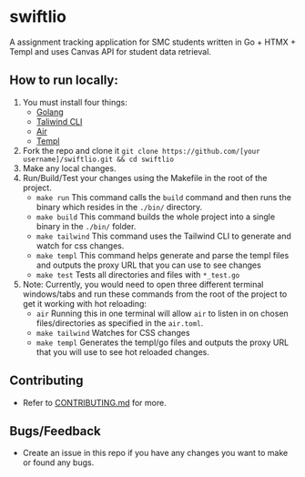 # swiftlio

A assignment tracking application for SMC students written in Go + HTMX + Templ and uses Canvas API for student data retrieval.

## How to run locally:

1. You must install four things:
   - [Golang](https://go.dev/doc/install)
   - [Taliwind CLI](https://tailwindcss.com/blog/standalone-cli)
   - [Air](https://github.com/air-verse/air)
   - [Templ](https://templ.guide/quick-start/installation)
2. Fork the repo and clone it `git clone https://github.com/[your username]/swiftlio.git && cd swiftlio`
3. Make any local changes.
4. Run/Build/Test your changes using the Makefile in the root of the project.
   - `make run` This command calls the `build` command and then runs the binary which resides in the `./bin/` directory.
   - `make build` This command builds the whole project into a single binary in the `./bin/` folder.
   - `make tailwind` This command uses the Tailwind CLI to generate and watch for css changes.
   - `make templ` This command helps generate and parse the templ files and outputs the proxy URL that you can use to see changes
   - `make test` Tests all directories and files with `*_test.go`
5. Note: Currently, you would need to open three different terminal windows/tabs and run these commands from the root of the project to get it working with hot reloading:
   - `air` Running this in one terminal will allow `air` to listen in on chosen files/directories as specified in the `air.toml`.
   - `make tailwind` Watches for CSS changes
   - `make templ` Generates the templ/go files and outputs the proxy URL that you will use to see hot reloaded changes.

## Contributing

- Refer to [CONTRIBUTING.md](https://github.com/kelbwah/swiftlio/blob/master/CONTRIBUTING.md) for more.

## Bugs/Feedback

- Create an issue in this repo if you have any changes you want to make or found any bugs.
